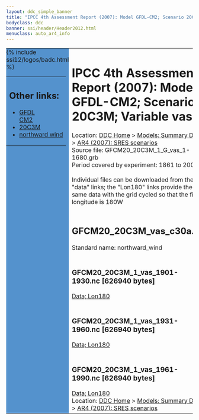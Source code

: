 ```yaml
---
layout: ddc_simple_banner
title: "IPCC 4th Assessment Report (2007): Model GFDL-CM2; Scenario 20C3M; Variable vas"
bodyclass: ddc
banner: ssi/header/Header2012.html
menuclass: auto_ar4_info
---
```



<table width="100%" border="0" cellspacing="0" cellpadding="0" style="border-collapse: collapse;">
<tr style="margin:0;padding:0;border:0;">
<td style="margin:0;padding:0;border:0;height:1pt;width:150pt;background:#5492CD;" valign="top" >

<div id="lh-col2" class="auto_ar4_info">
<table class="menumain" bgcolor="#5492CD" cellspacing="0" width="100%" border="0">
<tr><td>
<h2> Other links:</h2>
<ul>
<li><a href="/auto/ar4/model-GFDL-CM2.html">GFDL<br/>CM2</a></li>
<li><a href="/auto/ar4/scenario-20C3M.html">20C3M</a></li>
<li><a href="/auto/ar4/var-northward_wind.html">northward wind</a></li>
</ul>
</td></tr>
{% include ssi12/logos/badc.html %}
</table>
</div>
</td>
<td><h1>IPCC 4th Assessment Report (2007): Model GFDL-CM2; Scenario 20C3M; Variable vas</h1>

<!-- Breadcrumb1 -->
<div id="breadcrumb1" align="left">
Location: <a href="/index.html">DDC Home</a> > <a href="/sim/gcm_clim/">Models: Summary Data</a>
> <a href="/sim/gcm_clim/SRES_AR4/index.html">AR4 (2007): SRES scenarios</a>
</div>
<!-- End of Breadcrumb1 -->Source file: GFCM20_20C3M_1_G_vas_1-1680.grb
<br/>
Period covered by experiment: 1861 to 2000<br/>
<br/>Individual files can be downloaded from the "data" links; the "Lon180" links provide the same data
         with the grid cycled so that the first longitude is 180W<br/>
<br/><h2>GFCM20_20C3M_vas_c30a.tar</h2>
Standard name: northward_wind<br>
<br/><h3>GFCM20_20C3M_1_vas_1901-1930.nc [626940 bytes]</h3>
<a href="/cgi-bin/downl/ar4_nc/vas/GFCM20_20C3M_1_vas_1901-1930.nc">Data; </a><a href="/cgi-bin/downl/ar4_nc/vas/GFCM20_20C3M_1_vas_1901-1930.cyto180.nc"> Lon180</a><br/>
<br/><h3>GFCM20_20C3M_1_vas_1931-1960.nc [626940 bytes]</h3>
<a href="/cgi-bin/downl/ar4_nc/vas/GFCM20_20C3M_1_vas_1931-1960.nc">Data; </a><a href="/cgi-bin/downl/ar4_nc/vas/GFCM20_20C3M_1_vas_1931-1960.cyto180.nc"> Lon180</a><br/>
<br/><h3>GFCM20_20C3M_1_vas_1961-1990.nc [626940 bytes]</h3>
<a href="/cgi-bin/downl/ar4_nc/vas/GFCM20_20C3M_1_vas_1961-1990.nc">Data; </a><a href="/cgi-bin/downl/ar4_nc/vas/GFCM20_20C3M_1_vas_1961-1990.cyto180.nc"> Lon180</a><br/>
<!-- Breadcrumb2 -->
<div id="breadcrumb2" align="left">
Location: <a href="/index.html">DDC Home</a> > <a href="/sim/gcm_clim/">Models: Summary Data</a>
> <a href="/sim/gcm_clim/SRES_AR4/index.html">AR4 (2007): SRES scenarios</a>
</div>
<!-- End of Breadcrumb2 --></td></tr></table>
